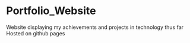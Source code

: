 # Portfolio_Website
Website displaying my achievements and projects in technology thus far
Hosted on github pages 
